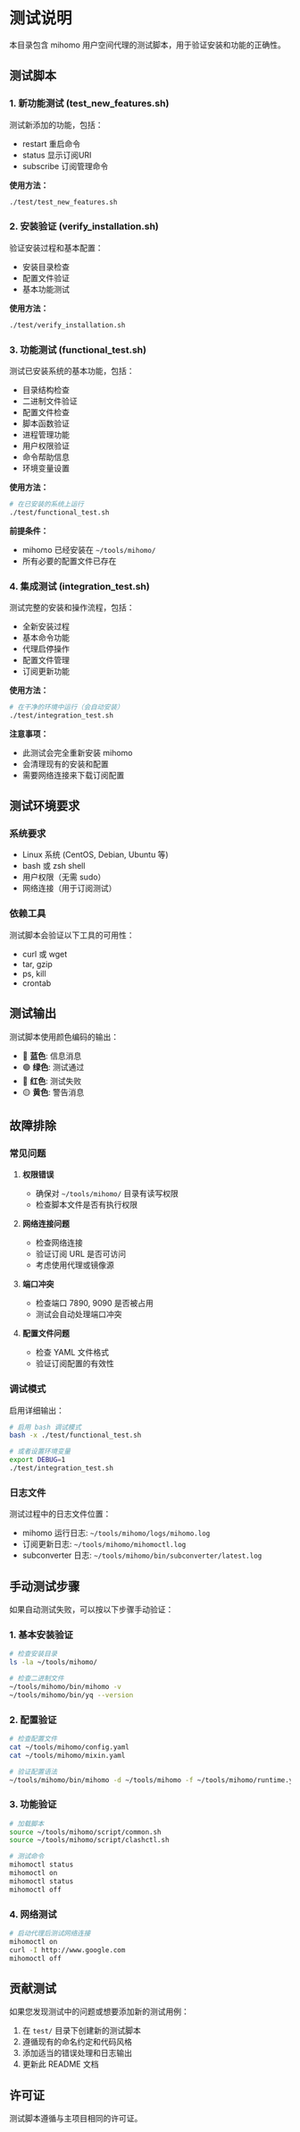 # 测试说明

本目录包含 mihomo 用户空间代理的测试脚本，用于验证安装和功能的正确性。

## 测试脚本

### 1. 新功能测试 (test_new_features.sh)

测试新添加的功能，包括：

- restart 重启命令
- status 显示订阅URI
- subscribe 订阅管理命令

**使用方法：**
```bash
./test/test_new_features.sh
```

### 2. 安装验证 (verify_installation.sh)

验证安装过程和基本配置：

- 安装目录检查
- 配置文件验证
- 基本功能测试

**使用方法：**
```bash
./test/verify_installation.sh
```

### 3. 功能测试 (functional_test.sh)

测试已安装系统的基本功能，包括：

- 目录结构检查
- 二进制文件验证
- 配置文件检查
- 脚本函数验证
- 进程管理功能
- 用户权限验证
- 命令帮助信息
- 环境变量设置

**使用方法：**
```bash
# 在已安装的系统上运行
./test/functional_test.sh
```

**前提条件：**
- mihomo 已经安装在 `~/tools/mihomo/`
- 所有必要的配置文件已存在

### 4. 集成测试 (integration_test.sh)

测试完整的安装和操作流程，包括：

- 全新安装过程
- 基本命令功能
- 代理启停操作
- 配置文件管理
- 订阅更新功能

**使用方法：**
```bash
# 在干净的环境中运行（会自动安装）
./test/integration_test.sh
```

**注意事项：**
- 此测试会完全重新安装 mihomo
- 会清理现有的安装和配置
- 需要网络连接来下载订阅配置

## 测试环境要求

### 系统要求
- Linux 系统 (CentOS, Debian, Ubuntu 等)
- bash 或 zsh shell
- 用户权限（无需 sudo）
- 网络连接（用于订阅测试）

### 依赖工具
测试脚本会验证以下工具的可用性：
- curl 或 wget
- tar, gzip
- ps, kill
- crontab

## 测试输出

测试脚本使用颜色编码的输出：
- 🔵 **蓝色**: 信息消息
- 🟢 **绿色**: 测试通过
- 🔴 **红色**: 测试失败
- 🟡 **黄色**: 警告消息

## 故障排除

### 常见问题

1. **权限错误**
   - 确保对 `~/tools/mihomo/` 目录有读写权限
   - 检查脚本文件是否有执行权限

2. **网络连接问题**
   - 检查网络连接
   - 验证订阅 URL 是否可访问
   - 考虑使用代理或镜像源

3. **端口冲突**
   - 检查端口 7890, 9090 是否被占用
   - 测试会自动处理端口冲突

4. **配置文件问题**
   - 检查 YAML 文件格式
   - 验证订阅配置的有效性

### 调试模式

启用详细输出：
```bash
# 启用 bash 调试模式
bash -x ./test/functional_test.sh

# 或者设置环境变量
export DEBUG=1
./test/integration_test.sh
```

### 日志文件

测试过程中的日志文件位置：
- mihomo 运行日志: `~/tools/mihomo/logs/mihomo.log`
- 订阅更新日志: `~/tools/mihomo/mihomoctl.log`
- subconverter 日志: `~/tools/mihomo/bin/subconverter/latest.log`

## 手动测试步骤

如果自动测试失败，可以按以下步骤手动验证：

### 1. 基本安装验证
```bash
# 检查安装目录
ls -la ~/tools/mihomo/

# 检查二进制文件
~/tools/mihomo/bin/mihomo -v
~/tools/mihomo/bin/yq --version
```

### 2. 配置验证
```bash
# 检查配置文件
cat ~/tools/mihomo/config.yaml
cat ~/tools/mihomo/mixin.yaml

# 验证配置语法
~/tools/mihomo/bin/mihomo -d ~/tools/mihomo -f ~/tools/mihomo/runtime.yaml -t
```

### 3. 功能验证
```bash
# 加载脚本
source ~/tools/mihomo/script/common.sh
source ~/tools/mihomo/script/clashctl.sh

# 测试命令
mihomoctl status
mihomoctl on
mihomoctl status
mihomoctl off
```

### 4. 网络测试
```bash
# 启动代理后测试网络连接
mihomoctl on
curl -I http://www.google.com
mihomoctl off
```

## 贡献测试

如果您发现测试中的问题或想要添加新的测试用例：

1. 在 `test/` 目录下创建新的测试脚本
2. 遵循现有的命名约定和代码风格
3. 添加适当的错误处理和日志输出
4. 更新此 README 文档

## 许可证

测试脚本遵循与主项目相同的许可证。